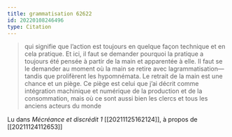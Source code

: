 ```yaml
---
title: grammatisation 62622
id: 20220108246496
type: Citation
---
```


> qui signifie que l’action est toujours en quelque façon technique et en cela pratique. Et ici, il faut se demander pourquoi la pratique a toujours été pensée à partir de la main et apparentée à elle. Il faut se le demander au moment où la main se retire avec lagrammatisation— tandis que prolifèrent les hypomnémata. Le retrait de la main est une chance et un piège. Ce piège est celui que j’ai décrit comme intégration machinique et numérique de la production et de la consommation, mais où ce sont aussi bien les clercs et tous les anciens acteurs du monde

Lu dans *Mécréance et discrédit 1* [[20211125162124]], à propos de [[20211124112653]]